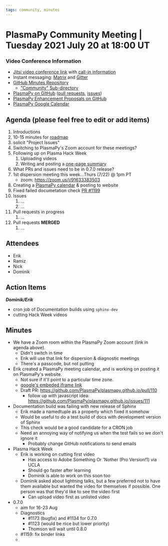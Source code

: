 ```yaml
---
tags: community, minutes
---
```


# PlasmaPy Community Meeting | Tuesday 2021 July 20 at 18:00 UT

### Video Conference Information
* [Jitsi video conference link](https://meet.jit.si/plasmapy) with [call-in information](https://meet.jit.si/static/dialInInfo.html?room=plasmapy) 
* Instant messaging: [Matrix](https://app.element.io/#/room/#plasmapy:openastronomy.org) and [Gitter](https://gitter.im/PlasmaPy/Lobby)
* [GitHub Minutes Repository](https://github.com/PlasmaPy/plasmapy-project/tree/master/minutes)
    * ["Community" Sub-directory](https://github.com/PlasmaPy/plasmapy-project/tree/master/minutes/_community)
* [PlasmaPy on GitHub](https://github.com/PlasmaPy/plasmapy) ([pull requests](https://github.com/PlasmaPy/plasmapy/pulls), [issues](https://github.com/PlasmaPy/plasmapy/issues))
* [PlasmaPy Enhancement Proposals on GitHub](https://github.com/PlasmaPy/PlasmaPy-PLEPs) 
* [PlasmaPy Google Calendar](https://calendar.google.com/calendar?cid=bzVsb3ZkcW0zaWxsam00ZTlrMDd2cmw5bWdAZ3JvdXAuY2FsZW5kYXIuZ29vZ2xlLmNvbQ)

## Agenda (please feel free to edit or add items)

1. Introductions
2. 10-15 minutes for [roadmap](https://hackmd.io/@plasmapy/ry0mmnj6v)
3. solicit "Project Issues"
4. Switching to PlasmaPy's Zoom account for these meetings?
5. Following up on Plasma Hack Week
    1. Uploading videos
    2. Writing and posting a [one-page summary](https://docs.google.com/document/d/1AAQB729AIZcJjoDbTKcSYXvuRTlzPbf_NP-X_ZxIgJU/edit)
6. What PRs and issues need to be in 0.7.0 release?
7. 1st dispersion meeting this week...Thurs (7/22) @ 1pm PT
    * zoom: <https://zoom.us/j/91633383503>
8. Creating a [PlasmaPy calendar](https://calendar.google.com/calendar/u/1?cid=Y19zcXFxMzkwczI0ampmanAzcTg2cHY0MXBpOEBncm91cC5jYWxlbmRhci5nb29nbGUuY29t) & posting to website
9. Fixed failed documetation check [PR #1199](https://github.com/PlasmaPy/PlasmaPy/pull/1199)
10. Issues
    1. ...
    2. ...
9. Pull requests in progress 
    1. ...
10. Pull requests **MERGED**
    1. ...
    
## Attendees

* Erik
* Ramiz
* Nick
* Dominik

## Action Items

***Dominik/Erik***
* cron job of Documentation builds using `sphinx-dev`
* cutting Hack Week videos

## Minutes

* We have a Zoom room within the PlasmaPy Zoom account (link in agenda above). 
    * Didn't switch in time
    * Erik will use that link for dispersion & diagnostic meetings
    * There's a passcode, but not putting
* Erik created a PlasmaPy meeting calendar, and is working on posting it on PlasmaPy's website.
    * Not sure if it'll point to a particular time zone.
    * [google's embeded iframe link](https://calendar.google.com/calendar/embed?height=300&amp;wkst=1&amp;bgcolor=%23ffffff&amp;ctz=America%2FLos_Angeles&amp;src=Y19zcXFxMzkwczI0ampmanAzcTg2cHY0MXBpOEBncm91cC5jYWxlbmRhci5nb29nbGUuY29t&amp;color=%2354bfbf&amp;showTitle=1&amp;showNav=1&amp;mode=MONTH&amp;showTabs=1&amp;showCalendars=0&amp;showPrint=0&amp;showDate=1)
    * Draft PR: https://github.com/PlasmaPy/plasmapy.github.io/pull/110
        * follow up with javascript idea: https://github.com/PlasmaPy/plasmapy.github.io/issues/111
* Documentation build was failing with new release of Sphinx
    * Erik made a namedtuple as a property which fixed it somehow
    * Would be useful to do a test build of docs with development version of Sphinx
    * This check would be a good candidate for a CRON job
    * Need an annoying way of notifying us when the test fails so we don't ignore it
        * Probably change GitHub notifications to send emails
* Plasma Hack Week
    * Erik is working on cutting first video
        * Has access to Adobe Something Or 'Nother (Pro Version!1) via UCLA
        * Should go faster after learning
        * Dominik is able to work on this soon too
    * Dominik asked about lightning talks, but a few preferred not to have them available but wanted the video for themselves if possible. One person was that they'd like to see the video first
        * Can upload video first as unlisted video
* 0.7.0
    * aim for 16-23 Aug
    * Diagnostics
        * #1173 (bugfix) and #1134 for 0.7.0
        * #1123 (would be nice but lower priority)
        * Thomson will wait until 0.8.0
    * #1159: fix binder links
    * 